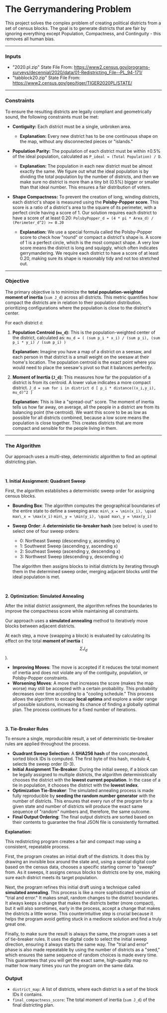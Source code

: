 # The Gerrymandering Problem

This project solves the complex problem of creating political districts from a set of census blocks. The goal is to generate districts that are fair by ignoring everything except Population, Compactness, and Continguity - this removes all human bias.


---

### **Inputs**

* "2020.pl.zip" State File From: https://www2.census.gov/programs-surveys/decennial/2020/data/01-Redistricting_File--PL_94-171/
* "tabblock20.zip" State File From: https://www2.census.gov/geo/tiger/TIGER2020PL/STATE/

---

### **Constraints**

To ensure the resulting districts are legally compliant and geometrically sound, the following constraints must be met:

* **Contiguity:** Each district must be a single, unbroken area.
    * **Explanation:** Every new district has to be one continuous shape on the map, without any disconnected pieces or "islands."
    
* **Population Parity:** The population of each district must be within ±0.5% of the ideal population, calculated as `P_ideal = (Total Population) / D`.
    * **Explanation:** The population in each new district must be almost exactly the same. We figure out what the ideal population is by dividing the total population by the number of districts, and then we make sure no district is more than a tiny bit (0.5%) bigger or smaller than that ideal number. This ensures a fair distribution of voters.
      
* **Shape Compactness:** To prevent the creation of long, winding districts, each district's shape is measured using the **Polsby-Popper score**. This score is a ratio of a district's area to the square of its perimeter, with a perfect circle having a score of 1. Our solution requires each district to have a score of at least 0.20:
    `PolsbyPopper_d = (4 * pi * Area_d) / (Perimeter_d^2) >= 0.20`

    * **Explanation:** We use a special formula called the Polsby-Popper score to check how "round" or compact a district's shape is. A score of 1 is a perfect circle, which is the most compact shape. A very low score means the district is long and squiggly, which often indicates gerrymandering. We require each district to have a score of at least 0.20, making sure its shape is reasonably tidy and not too stretched out. 
---

### **Objective**

The primary objective is to minimize the **total population-weighted moment of inertia** (`sum J_d`) across all districts. This metric quantifies how compact the districts are in relation to their population distribution, prioritizing configurations where the population is close to the district's center.

For each district `d`:

1.  **Population Centroid (`mu_d`):** This is the population-weighted center of the district, calculated as:
    `mu_d = ( (sum p_i * x_i) / (sum p_i), (sum p_i * y_i) / (sum p_i) )`

    **Explanation:** Imagine you have a map of a district on a seesaw, and each person in that district is a small weight on the seesaw at their home's location. The population centroid is the exact point where you would need to place the seesaw's pivot so that it balances perfectly.
    
3.  **Moment of Inertia (`J_d`):** This measures how far the population of a district is from its centroid. A lower value indicates a more compact district.
    `J_d = sum for i in district d [ p_i * distance((x_i,y_i), mu_d)^2 ]`

     **Explanation:** This is like a "spread-out" score. The moment of inertia tells us how far away, on average, all the people in a district are from its balancing point (the centroid). We want this score to be as low as possible for all districts combined, because a low score means the population is close together. This creates districts that are more compact and sensible for the people living in them.
---

### **The Algorithm**

Our approach uses a multi-step, deterministic algorithm to find an optimal districting plan.

<br>

**1. Initial Assignment: Quadrant Sweep**

First, the algorithm establishes a deterministic sweep order for assigning census blocks.

* **Bounding Box**: The algorithm computes the geographical boundaries of the entire state to define a sweeping area:
    `min\_x = \min(x_i), \quad max\_x = \max(x_i)`
    `min\_y = \min(y_i), \quad max\_y = \max(y_i)`

* **Sweep Order**: A **deterministic tie-breaker hash** (see below) is used to select one of four sweep orders:
    * 0: Northeast Sweep (descending y, ascending x)
    * 1: Southwest Sweep (ascending y, ascending x)
    * 2: Southeast Sweep (ascending y, descending x)
    * 3: Northwest Sweep (descending y, descending x)
      
    The algorithm then assigns blocks to initial districts by iterating through them in the determined sweep order, merging adjacent blocks until the ideal population is met.

<br>

**2. Optimization: Simulated Annealing**

After the initial district assignment, the algorithm refines the boundaries to improve the compactness score while maintaining all constraints.

Our approach uses a **simulated annealing** method to iteratively move blocks between adjacent districts.

At each step, a move (swapping a block) is evaluated by calculating its effect on the total **moment of inertia** ($$\Sigma J_d$$).

* **Improving Moves**: The move is accepted if it reduces the total moment of inertia and does not violate any of the contiguity, population, or Polsby-Popper constraints.
* **Worsening Moves**: A move that increases the score (makes the map worse) may still be accepted with a certain probability. This probability decreases over time according to a "cooling schedule."  This process allows the algorithm to escape **local optima** and explore a wider range of possible solutions, increasing its chance of finding a globally optimal plan. The process continues for a fixed number of iterations.

<br>

**3. Tie-Breaker Rules**

To ensure a single, reproducible result, a set of deterministic tie-breaker rules are applied throughout the process.

* **Quadrant Sweep Selection**: A **SHA256 hash** of the concatenated, sorted block IDs is computed. The first byte of this hash, modulo 4, selects the sweep order (0-3).
* **Initial Assignment Tie-Breaker**: During the initial sweep, if a block can be legally assigned to multiple districts, the algorithm deterministically chooses the district with the **lowest current population**. In the case of a tie in population, it chooses the district with the **lowest index**.
* **Optimization Tie-Breaker**: The simulated annealing process is made fully reproducible by **seeding the random number generator** with the number of districts. This ensures that every run of the program for a given state and number of districts will produce the exact same sequence of "random" numbers and, therefore, the same outcome.
* **Final Output Ordering**: The final output districts are sorted based on their contents to guarantee the final JSON file is consistently formatted.


**Explanation:** 

This redistricting program creates a fair and compact map using a consistent, repeatable process.

First, the program creates an initial draft of the districts. It does this by drawing an invisible box around the state and, using a special digital code based on the census data, chooses a specific starting corner to "sweep" from. As it sweeps, it assigns census blocks to districts one by one, making sure each district meets its target population.

Next, the program refines this initial draft using a technique called **simulated annealing**. This process is like a more sophisticated version of "trial and error." It makes small, random changes to the district boundaries. It always keeps a change that makes the districts better (more compact), but it will also sometimes, early in the process, accept a change that makes the districts a little worse. This counterintuitive step is crucial because it helps the program avoid getting stuck in a mediocre solution and find a truly great one.

Finally, to make sure the result is always the same, the program uses a set of tie-breaker rules. It uses the digital code to select the initial sweep direction, ensuring it always starts the same way. The "trial and error" phase is also made repeatable by using the number of districts as a "seed," which ensures the same sequence of random choices is made every time. This guarantees that you will get the exact same, high-quality map no matter how many times you run the program on the same data.

### **Output**

* `district_map`: A list of districts, where each district is a set of the block IDs it contains.
* `final_compactness_score`: The total moment of inertia (`sum J_d`) of the final districting plan.


